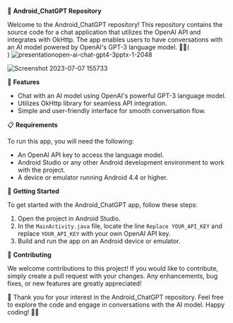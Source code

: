 

📁 **Android_ChatGPT Repository**

Welcome to the Android_ChatGPT repository! This repository contains the source code for a chat application that utilizes the OpenAI API and integrates with OkHttp. The app enables users to have conversations with an AI model powered by OpenAI's GPT-3 language model. 🤖💬( <br> )
![presentationopen-ai-chat-gpt4-3pptx-1-2048](https://github.com/usamahussaindev/NextGPT-OpenAi-API/assets/118635657/efa601d2-3cd3-4fce-bccc-14373791a209)

![Screenshot 2023-07-07 155733](https://github.com/Usamahussain56/NextGPT/assets/118635657/b537ac88-229d-4a95-b254-c61694b0b274)


🎉 **Features**

- Chat with an AI model using OpenAI's powerful GPT-3 language model.
- Utilizes OkHttp library for seamless API integration.
- Simple and user-friendly interface for smooth conversation flow.

📋 **Requirements**

To run this app, you will need the following:

- An OpenAI API key to access the language model.
- Android Studio or any other Android development environment to work with the project.
- A device or emulator running Android 4.4 or higher.

🚀 **Getting Started**

To get started with the Android_ChatGPT app, follow these steps:

1. Open the project in Android Studio.
2. In the `MainActivity.java` file, locate the line `Replace YOUR_API_KEY` and replace `YOUR_API_KEY` with your own OpenAI API key.
3. Build and run the app on an Android device or emulator.

🤝 **Contributing**

We welcome contributions to this project! If you would like to contribute, simply create a pull request with your changes. Any enhancements, bug fixes, or new features are greatly appreciated!

🙏 Thank you for your interest in the Android_ChatGPT repository. Feel free to explore the code and engage in conversations with the AI model. Happy coding! 🚀✨
